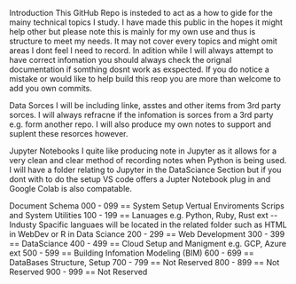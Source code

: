 Introduction
  This GitHub Repo is insteded to act as a how to gide for the mainy technical topics I study. I have made this public in the hopes it might help other but please note this is mainly for my own use and thus is structure to meet my needs. It may not cover every topics and might omit areas I dont feel I need to record. In adition while I will always attempt to have correct infomation you should always check the orignal documentation if somthing dosnt work as exspected. If you do notice a mistake or would like to help build this reop you are more than welcome to add you own commits.

Data Sorces
  I will be including linke, asstes and other items from 3rd party sorces. I will always refracne if the infomation is sorces from a 3rd party e.g. form another repo. I will also produce my own notes to support and suplent these resorces however.

Jupyter Notebooks
  I quite like producing note in Jupyter as it allows for a very clean and clear method of recording notes when Python is being used. I will have a folder relating to Jupyter in the DataSciance Section but if you dont with to do the setup VS code offers a Jupter Notebook plug in and Google Colab is also compatable.

Document Schema
  000 - 099 == System Setup Vertual Enviroments Scrips and System Utilities
  100 - 199 == Lanuages e.g. Python, Ruby, Rust ext -- Industy Spacific languaes will be located in the related folder such as HTML in WebDev or R in Data Sciance
  200 - 299 == Web Development
  300 - 399 == DataSciance
  400 - 499 == Cloud Setup and Manigment e.g. GCP, Azure ext
  500 - 599 == Building Infomation Modeling (BIM)
  600 - 699 == DataBases Structure, Setup
  700 - 799 == Not Reserved
  800 - 899 == Not Reserved
  900 - 999 == Not Reserved

